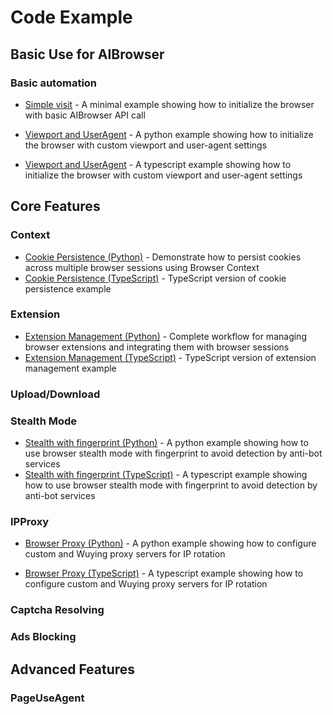 # Code Example

## Basic Use for AIBrowser

### Basic automation

- [Simple visit](../../../python/docs/examples/browser/visit_aliyun.py) - A minimal example showing how to initialize the browser with basic AIBrowser API call

- [Viewport and UserAgent](../../../python/docs/examples/browser/browser_viewport.py) - A python example showing how to initialize the browser with custom viewport and user-agent settings
- [Viewport and UserAgent](../../../typescript/docs/examples/browser/browser-viewport.ts) - A typescript example showing how to initialize the browser with custom viewport and user-agent settings

## Core Features

### Context

- [Cookie Persistence (Python)](code-example/context-cookie-persistence.py) - Demonstrate how to persist cookies across multiple browser sessions using Browser Context
- [Cookie Persistence (TypeScript)](code-example/context-cookie-persistence.ts) - TypeScript version of cookie persistence example

### Extension

- [Extension Management (Python)](code-example/extension-management.py) - Complete workflow for managing browser extensions and integrating them with browser sessions
- [Extension Management (TypeScript)](code-example/extension-management.ts) - TypeScript version of extension management example

### Upload/Download

### Stealth Mode
- [Stealth with fingerprint (Python)](../../../python/docs/examples/browser/browser_stealth.py) - A python example showing how to use browser stealth mode with fingerprint to avoid detection by anti-bot services
- [Stealth with fingerprint (TypeScript)](../../../typescript/docs/examples/browser/browser-stealth.ts) - A typescript example showing how to use browser stealth mode with fingerprint to avoid detection by anti-bot services

### IPProxy
- [Browser Proxy (Python)](../../../python/docs/examples/browser/browser-proxies.py) - A python example showing how to configure custom and Wuying proxy servers for IP rotation

- [Browser Proxy (TypeScript)](../../../typescript/docs/examples/browser/browser-proxies.ts) - A typescript example showing how to configure custom and Wuying proxy servers for IP rotation

### Captcha Resolving

### Ads Blocking

## Advanced Features

### PageUseAgent